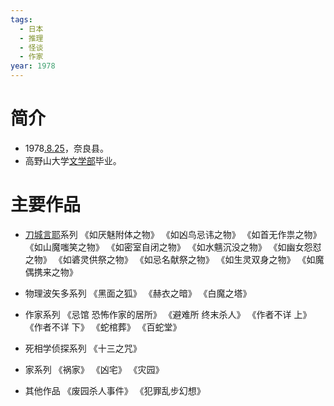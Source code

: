 ```yaml
---
tags:
  - 日本
  - 推理
  - 怪谈
  - 作家
year: 1978
---
```

# 简介

- 1978[.8.25](2024-08-25.md)，奈良县。
- 高野山大学[文学部](文学部.md)毕业。
# 主要作品

- [刀城言耶](刀城言耶.md)系列
《如厌魅附体之物》
《如凶鸟忌讳之物》
《如首无作祟之物》
《如山魔嗤笑之物》
《如密室自闭之物》
《如水魑沉没之物》
《如幽女怨怼之物》
《如碆灵供祭之物》
《如忌名献祭之物》
《如生灵双身之物》
《如魔偶携来之物》

- 物理波矢多系列
《黑面之狐》
《赫衣之暗》
《白魔之塔》

- 作家系列
《忌馆 恐怖作家的居所》
《避难所 终末杀人》
《作者不详 上》
《作者不详 下》
《蛇棺葬》
《百蛇堂》

- 死相学侦探系列
《十三之咒》

- 家系列
《祸家》
《凶宅》
《灾园》

- 其他作品
《废园杀人事件》
《犯罪乱步幻想》
